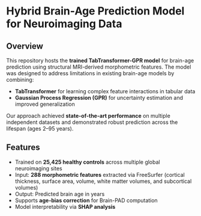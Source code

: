 # Hybrid Brain-Age Prediction Model for Neuroimaging Data

## Overview
This repository hosts the **trained TabTransformer-GPR model** for brain-age prediction using structural MRI-derived morphometric features. The model was designed to address limitations in existing brain-age models by combining:
- **TabTransformer** for learning complex feature interactions in tabular data  
- **Gaussian Process Regression (GPR)** for uncertainty estimation and improved generalization  

Our approach achieved **state-of-the-art performance** on multiple independent datasets and demonstrated robust prediction across the lifespan (ages 2–95 years).

## Features
- Trained on **25,425 healthy controls** across multiple global neuroimaging sites
- Input: **288 morphometric features** extracted via FreeSurfer (cortical thickness, surface area, volume, white matter volumes, and subcortical volumes)
- Output: Predicted brain age in years
- Supports **age-bias correction** for Brain-PAD computation
- Model interpretability via **SHAP analysis**

